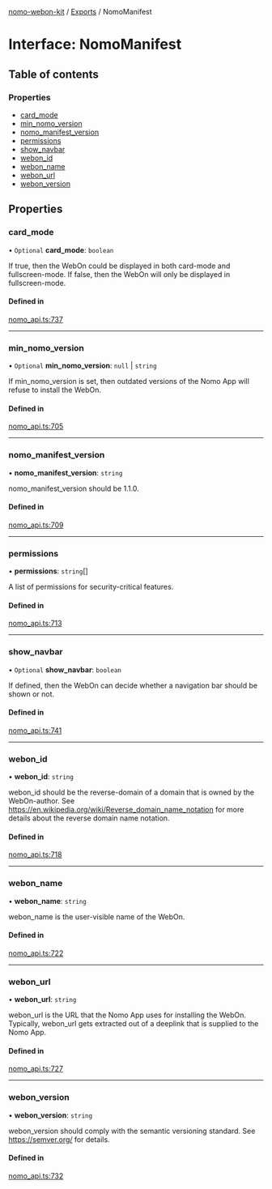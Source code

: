 [nomo-webon-kit](../README.md) / [Exports](../modules.md) / NomoManifest

# Interface: NomoManifest

## Table of contents

### Properties

- [card\_mode](NomoManifest.md#card_mode)
- [min\_nomo\_version](NomoManifest.md#min_nomo_version)
- [nomo\_manifest\_version](NomoManifest.md#nomo_manifest_version)
- [permissions](NomoManifest.md#permissions)
- [show\_navbar](NomoManifest.md#show_navbar)
- [webon\_id](NomoManifest.md#webon_id)
- [webon\_name](NomoManifest.md#webon_name)
- [webon\_url](NomoManifest.md#webon_url)
- [webon\_version](NomoManifest.md#webon_version)

## Properties

### card\_mode

• `Optional` **card\_mode**: `boolean`

If true, then the WebOn could be displayed in both card-mode and fullscreen-mode.
If false, then the WebOn will only be displayed in fullscreen-mode.

#### Defined in

[nomo_api.ts:737](https://github.com/nomo-app/nomo-webon-kit/blob/2a841ca/nomo-webon-kit/src/nomo_api.ts#L737)

___

### min\_nomo\_version

• `Optional` **min\_nomo\_version**: ``null`` \| `string`

If min_nomo_version is set, then outdated versions of the Nomo App will refuse to install the WebOn.

#### Defined in

[nomo_api.ts:705](https://github.com/nomo-app/nomo-webon-kit/blob/2a841ca/nomo-webon-kit/src/nomo_api.ts#L705)

___

### nomo\_manifest\_version

• **nomo\_manifest\_version**: `string`

nomo_manifest_version should be 1.1.0.

#### Defined in

[nomo_api.ts:709](https://github.com/nomo-app/nomo-webon-kit/blob/2a841ca/nomo-webon-kit/src/nomo_api.ts#L709)

___

### permissions

• **permissions**: `string`[]

A list of permissions for security-critical features.

#### Defined in

[nomo_api.ts:713](https://github.com/nomo-app/nomo-webon-kit/blob/2a841ca/nomo-webon-kit/src/nomo_api.ts#L713)

___

### show\_navbar

• `Optional` **show\_navbar**: `boolean`

If defined, then the WebOn can decide whether a navigation bar should be shown or not.

#### Defined in

[nomo_api.ts:741](https://github.com/nomo-app/nomo-webon-kit/blob/2a841ca/nomo-webon-kit/src/nomo_api.ts#L741)

___

### webon\_id

• **webon\_id**: `string`

webon_id should be the reverse-domain of a domain that is owned by the WebOn-author.
See https://en.wikipedia.org/wiki/Reverse_domain_name_notation for more details about the reverse domain name notation.

#### Defined in

[nomo_api.ts:718](https://github.com/nomo-app/nomo-webon-kit/blob/2a841ca/nomo-webon-kit/src/nomo_api.ts#L718)

___

### webon\_name

• **webon\_name**: `string`

webon_name is the user-visible name of the WebOn.

#### Defined in

[nomo_api.ts:722](https://github.com/nomo-app/nomo-webon-kit/blob/2a841ca/nomo-webon-kit/src/nomo_api.ts#L722)

___

### webon\_url

• **webon\_url**: `string`

webon_url is the URL that the Nomo App uses for installing the WebOn.
Typically, webon_url gets extracted out of a deeplink that is supplied to the Nomo App.

#### Defined in

[nomo_api.ts:727](https://github.com/nomo-app/nomo-webon-kit/blob/2a841ca/nomo-webon-kit/src/nomo_api.ts#L727)

___

### webon\_version

• **webon\_version**: `string`

webon_version should comply with the semantic versioning standard.
See https://semver.org/ for details.

#### Defined in

[nomo_api.ts:732](https://github.com/nomo-app/nomo-webon-kit/blob/2a841ca/nomo-webon-kit/src/nomo_api.ts#L732)
